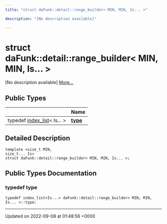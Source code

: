 ```yaml
---
title: "struct daFunk::detail::range_builder< MIN, MIN, Is... >"

description: "[No description available]"

---
```


# struct daFunk::detail::range_builder< MIN, MIN, Is... >



[No description available] [More...](#detailed-description)

## Public Types

|                | Name           |
| -------------- | -------------- |
| typedef [index_list](/documentation/code/classes/structdafunk_1_1index__list/)< Is... > | **[type](/documentation/code/classes/structdafunk_1_1detail_1_1range__builder_3_01min_00_01min_00_01is_8_8_8_01_4/#typedef-dafunkdetailrange-builder-min-min-is-type)**  |

## Detailed Description

```
template <size_t MIN,
size_t... Is>
struct daFunk::detail::range_builder< MIN, MIN, Is... >;
```

## Public Types Documentation

### typedef type

```
typedef index_list<Is...> daFunk::detail::range_builder< MIN, MIN, Is... >::type;
```


-------------------------------

Updated on 2022-09-08 at 01:48:56 +0000